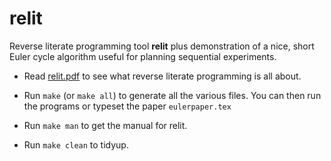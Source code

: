 # relit
Reverse literate programming tool **relit** plus demonstration of a nice, short Euler cycle algorithm useful for planning sequential experiments.

* Read [relit.pdf](https://github.com/haroldthimbleby/relit/blob/master/relit.pdf) to see what reverse literate programming is all about. 

* Run `make` 
  (or `make all`) to generate all the various files. You can then run the programs or typeset the paper `eulerpaper.tex`

* Run `make man` 
  to get the manual for relit.

* Run `make clean` 
  to tidyup.


